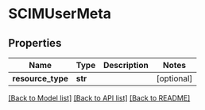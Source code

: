 # SCIMUserMeta

## Properties
Name | Type | Description | Notes
------------ | ------------- | ------------- | -------------
**resource_type** | **str** |  | [optional] 

[[Back to Model list]](../README.md#documentation-for-models) [[Back to API list]](../README.md#documentation-for-api-endpoints) [[Back to README]](../README.md)

